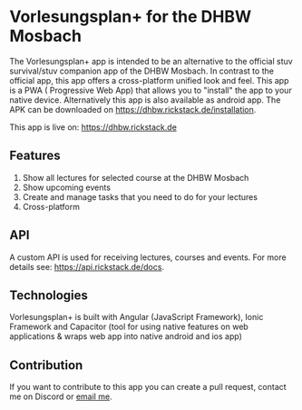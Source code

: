 # Vorlesungsplan+ for the DHBW Mosbach

The Vorlesungsplan+ app is intended to be an alternative to the official stuv survival/stuv companion app of the DHBW
Mosbach. In contrast to the official app, this app offers a cross-platform unified look and feel. This app is a PWA (
Progressive Web App) that allows you to "install" the app to your native device. Alternatively this app is also
available as android app. The APK can be downloaded on https://dhbw.rickstack.de/installation.

This app is live on: https://dhbw.rickstack.de

## Features

1. Show all lectures for selected course at the DHBW Mosbach
2. Show upcoming events
3. Create and manage tasks that you need to do for your lectures
4. Cross-platform

## API

A custom API is used for receiving lectures, courses and events. For more details see: https://api.rickstack.de/docs.

## Technologies

Vorlesungsplan+ is built with Angular (JavaScript Framework), Ionic Framework and Capacitor (tool for using native
features on web applications & wraps web app into native android and ios app)

## Contribution

If you want to contribute to this app you can create a pull request, contact me on Discord
or [email me](mailto:lar.rickert.19@lehre.mosbach.dhbw.de).
